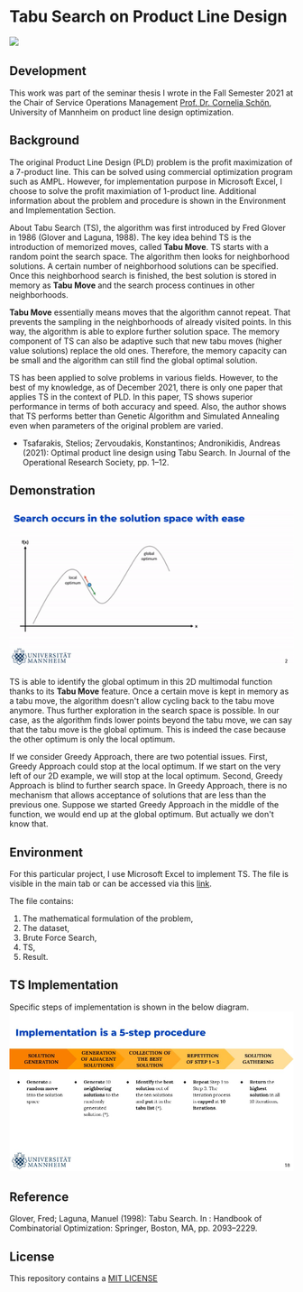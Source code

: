 # Tabu Search on Product Line Design

![](images/.JPG)

## Development
This work was part of the seminar thesis I wrote in the Fall Semester 2021 at the Chair of Service Operations Management [Prof. Dr. Cornelia Schön](https://www.bwl.uni-mannheim.de/schoen/ "Prof. Dr. Cornelia Schön"), University of Mannheim on product line design optimization. 

## Background
The original Product Line Design (PLD) problem is the profit maximization of a 7-product line. This can be solved using commercial optimization program such as AMPL. However, for implementation purpose in Microsoft Excel, I choose to solve the profit maximiation of 1-product line. Additional information about the problem and procedure is shown in the Environment and Implementation Section.

About Tabu Search (TS), the algorithm was first introduced by Fred Glover in 1986 (Glover and Laguna, 1988). The key idea behind TS is the introduction of memorized moves, called **Tabu Move**. TS starts with a random point the search space. The algorithm then looks for neighborhood solutions. A certain number of neighborhood solutions can be specified. Once this neighborhood search is finished, the best solution is stored in memory as **Tabu Move** and the search process continues in other neighborhoods. 

**Tabu Move** essentially means moves that the algorithm cannot repeat. That prevents the sampling in the neighborhoods of already visited points. In this way, the algorithm is able to explore further solution space. The memory component of TS can also be adaptive such that new tabu moves (higher value solutions) replace the old ones. Therefore, the memory capacity can be small and the algorithm can still find the global optimal solution. 

TS has been applied to solve problems in various fields. However, to the best of my knowledge, as of December 2021, there is only one paper that applies TS in the context of PLD. In this paper, TS shows superior performance in terms of both accuracy and speed. Also, the author shows that TS performs better than Genetic Algorithm and Simulated Annealing even when parameters of the original problem are varied. 
* Tsafarakis, Stelios; Zervoudakis, Konstantinos; Andronikidis, Andreas (2021): Optimal product line design using Tabu Search. In Journal of the Operational Research Society, pp. 1–12.

## Demonstration
![](images/Tabu%20Search%202D%20Demonstration.gif)

TS is able to identify the global optimum in this 2D multimodal function thanks to its **Tabu Move** feature. Once a certain move is kept in memory as a tabu move, the algorithm doesn't allow cycling back to the tabu move anymore. Thus further exploration in the search space is possible. In our case, as the algorithm finds lower points beyond the tabu move, we can say that the tabu move is the global optimum. This is indeed the case because the other optimum is only the local optimum.

If we consider Greedy Approach, there are two potential issues. First, Greedy Approach could stop at the local optimum. If we start on the very left of our 2D example, we will stop at the local optimum. Second, Greedy Approach is blind to further search space. In Greedy Approach, there is no mechanism that allows acceptance of solutions that are less than the previous one. Suppose we started Greedy Approach in the middle of the function, we would end up at the global optimum. But actually we don't know that.

## Environment
For this particular project, I use Microsoft Excel to implement TS. The file is visible in the main tab or can be accessed via this [link](https://github.com/iamphuc/Tabu-Search/blob/main/OPM_781_Software_Nguyen_Phuc.xlsx).

The file contains:
1. The mathematical formulation of the problem, 
2. The dataset, 
3. Brute Force Search, 
4. TS, 
5. Result.

## TS Implementation
Specific steps of implementation is shown in the below diagram.
![](images/TS%20Implementation%20Step.jpg)

## Reference
Glover, Fred; Laguna, Manuel (1998): Tabu Search. In : Handbook of Combinatorial Optimization: Springer, Boston, MA, pp. 2093–2229.

## License
This repository contains a [MIT LICENSE](https://github.com/iamphuc/Tabu-Search/blob/main/LICENSE)
